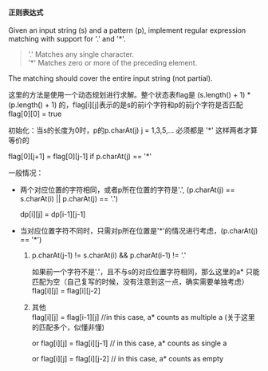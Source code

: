 #### 正则表达式
Given an input string (s) and a pattern (p), implement regular expression matching with support for '.' and '*'.

>'.' Matches any single character.  
'\*' Matches zero or more of the preceding element.  

The matching should cover the entire input string (not partial).

这里的方法是使用一个动态规划进行求解。整个状态表flag是 (s.length() + 1) * (p.length() + 1) 的，flag[i][j]表示的是s的前i个字符和p的前j个字符是否匹配
flag[0][0] = true

初始化：当s的长度为0时，p的p.charAt(j) j = 1,3,5,... 必须都是 '\*' 这样两者才算等价的

flag[0][j+1] = flag[0][j-1] if p.charAt(j) == '\*'

一般情况：
- 两个对应位置的字符相同，或者p所在位置的字符是'.', (p.charAt(j) == s.charAt(i) || p.charAt(j) == '.')

  dp[i][j] = dp[i-1][j-1]
  
- 当对应位置字符不同时，只需对p所在位置是'\*'的情况进行考虑，(p.charAt(j) == '\*')
  1. p.charAt(j-1) != s.charAt(i) && p.charAt(i-1) != '.'
     
     如果前一个字符不是'.'，且不与s的对应位置字符相同，那么这里的a* 只能匹配为空（自己复写的时候，没有注意到这一点，确实需要单独考虑）
     flag[i][j] = flag[i][j-2] 
  1. 其他       
          flag[i][j] = flag[i-1][j]    //in this case, a* counts as multiple a (关于这里的匹配多个，似懂非懂)

       or flag[i][j] = flag[i][j-1]   // in this case, a* counts as single a
    
       or flag[i][j] = flag[i][j-2]   // in this case, a* counts as empty
